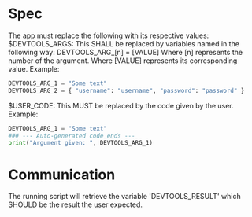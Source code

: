 # Spec

The app must replace the following with its respective values:
$DEVTOOLS_ARGS: This SHALL be replaced by variables named in the following way:
DEVTOOLS_ARG_[n] = [VALUE]
Where [n] represents the number of the argument.
Where [VALUE] represents its corresponding value.
Example:
```python
DEVTOOLS_ARG_1 = "Some text"
DEVTOOLS_ARG_2 = { "username": "username", "password": "password" }
```

$USER_CODE: This MUST be replaced by the code given by the user.
Example:
```python
DEVTOOLS_ARG_1 = "Some text"
### --- Auto-generated code ends ---
print("Argument given: ", DEVTOOLS_ARG_1)
```

# Communication

The running script will retrieve the variable 'DEVTOOLS_RESULT' which SHOULD be the result
the user expected.
